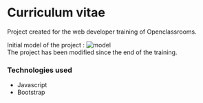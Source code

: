 # Curriculum vitae
Project created for the web developer training of Openclassrooms.  

Initial model of the project : ![model](https://nsa40.casimages.com/img/2021/05/07/210507051720601819.png)  
The project has been modified since the end of the training.

### Technologies used
* Javascript
* Bootstrap